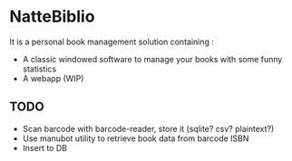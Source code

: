 # NatteBiblio
It is a personal book management solution containing :
 - A classic windowed software to manage your books with some funny statistics
 - A webapp (WIP)

## TODO

* Scan barcode with barcode-reader, store it (sqlite? csv? plaintext?)
* Use manubot utility to retrieve book data from barcode ISBN
* Insert to DB

